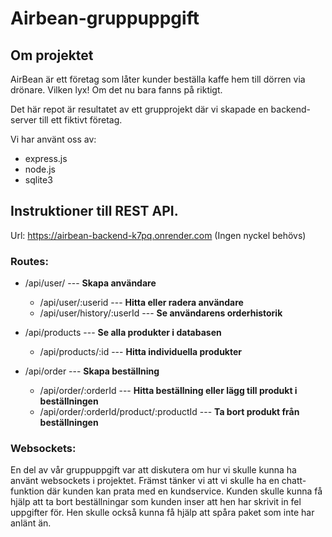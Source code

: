 # Airbean-gruppuppgift

## Om projektet

AirBean är ett företag som låter kunder beställa kaffe hem till dörren via drönare.
Vilken lyx! Om det nu bara fanns på riktigt.

Det här repot är resultatet av ett grupprojekt där vi skapade en backend-server
till ett fiktivt företag.

Vi har använt oss av:
- express.js
- node.js
- sqlite3


## Instruktioner till REST API.
Url:  https://airbean-backend-k7pq.onrender.com
(Ingen nyckel behövs)

### Routes:

- /api/user/  --- __Skapa användare__
  - /api/user/:userid   ---  __Hitta eller radera användare__
  -  /api/user/history/:userId --- __Se användarens orderhistorik__


- /api/products --- __Se alla produkter i databasen__
  - /api/products/:id --- __Hitta individuella produkter__


- /api/order --- __Skapa beställning__
  - /api/order/:orderId --- __Hitta beställning eller lägg till produkt i beställningen__
  - /api/order/:orderId/product/:productId --- __Ta bort produkt från beställningen__



### Websockets:
En del av vår gruppuppgift var att diskutera om hur vi skulle kunna ha använt websockets i projektet.
Främst tänker vi att vi skulle ha en chatt-funktion där kunden kan prata med en kundservice.
Kunden skulle kunna få hjälp att ta bort beställningar som kunden inser att hen har skrivit in fel uppgifter för.
Hen skulle också kunna få hjälp att spåra paket som inte har anlänt än.
